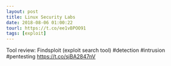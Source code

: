 ```yaml
---
layout: post
title: Linux Security Labs
date: 2018-08-06 01:00:22
tourl: https://t.co/ee1vBPOO91
tags: [exploit]
---
```

Tool review: Findsploit (exploit search tool) #detection #intrusion #pentesting https://t.co/sjBA2847nV